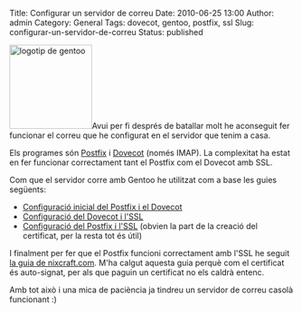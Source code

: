 Title: Configurar un servidor de correu
Date: 2010-06-25 13:00
Author: admin
Category: General
Tags: dovecot, gentoo, postfix, ssl
Slug: configurar-un-servidor-de-correu
Status: published

[<img src="http://gil.badall.net/wp-content/uploads/2007/11/glogo-small.png" title="logotip de gentoo" class="alignright size-full wp-image-224" width="146" height="149" />](http://gil.badall.net/wp-content/uploads/2007/11/glogo-small.png)Avui per fi després de batallar molt he aconseguit fer funcionar el correu que he configurat en el servidor que tenim a casa.

Els programes són [Postfix](http://www.postfix.org "Lloc web del projecte d'SMTP Postfix") i [Dovecot](http://www.dovecot.org/ "Lloc web del projecte d'IMAP i POP Dovecot") (només IMAP). La complexitat ha estat en fer funcionar correctament tant el Postfix com el Dovecot amb SSL.

Com que el servidor corre amb Gentoo he utilitzat com a base les guies següents:

- [Configuració inicial del Postfix i el Dovecot](http://en.gentoo-wiki.com/wiki/Mail_server_using_Postfix_and_Dovecot "Entrada al wiki de Gentoo sobre com configurar el Postfix i el Dovecot")
- [Configuració del Dovecot i l'SSL](http://en.gentoo-wiki.com/wiki/Dovecot/TLS "Guia al wiki de Gentoo per configurar el Dovecot amb SSL")
- [Configuració del Postfix i l'SSL](http://en.gentoo-wiki.com/wiki/Postfix/TLS "Entrada a la wiki de Gentoo sobre com configurar el Postfix amb SSL") (obvien la part de la creació del certificat, per la resta tot és útil)

I finalment per fer que el Postfix funcioni correctament amb l'SSL he seguit [la guia de nixcraft.com](http://nixcraft.com/getting-started-tutorials/3075-postfix-mail-server-create-self-signed-ssl-certificates-cent-os-redhat-linux.html "Guia de com fer funcionar correctament el Postfix amb SSL"). M'ha calgut aquesta guia perquè com el certificat és auto-signat, per als que paguin un certificat no els caldrà entenc.

Amb tot això i una mica de paciència ja tindreu un servidor de correu casolà funcionant :)
